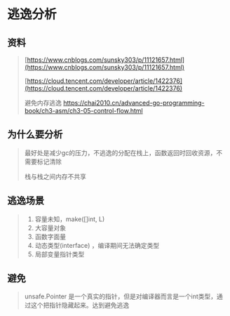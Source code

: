 # 逃逸分析

## 资料

> [https://www.cnblogs.com/sunsky303/p/11121657.html](https://www.cnblogs.com/sunsky303/p/11121657.html)
>
> [https://cloud.tencent.com/developer/article/1422376](https://cloud.tencent.com/developer/article/1422376)
>
> 避免内存逃逸 https://chai2010.cn/advanced-go-programming-book/ch3-asm/ch3-05-control-flow.html

## 为什么要分析

> 最好处是减少gc的压力，不逃逸的分配在栈上，函数返回时回收资源，不需要标记清除
>
> 栈与栈之间内存不共享

## 逃逸场景

> 1. 容量未知，make\(\[\]int, L\)
> 2. 大容量对象
> 3. 函数字面量
> 4. 动态类型\(interface\) ，编译期间无法确定类型
> 5. 局部变量指针类型

## 避免

> unsafe.Pointer 是一个真实的指针，但是对编译器而言是一个int类型，通过这个把指针隐藏起来。达到避免逃逸




